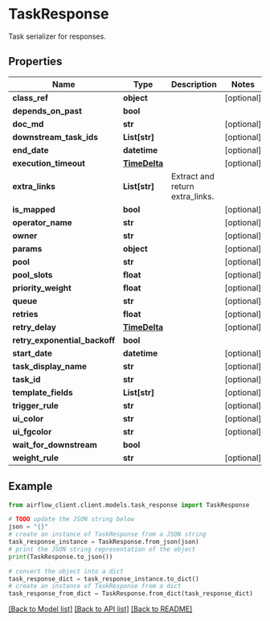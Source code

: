 # TaskResponse

Task serializer for responses.

## Properties

Name | Type | Description | Notes
------------ | ------------- | ------------- | -------------
**class_ref** | **object** |  | [optional] 
**depends_on_past** | **bool** |  | 
**doc_md** | **str** |  | [optional] 
**downstream_task_ids** | **List[str]** |  | [optional] 
**end_date** | **datetime** |  | [optional] 
**execution_timeout** | [**TimeDelta**](TimeDelta.md) |  | [optional] 
**extra_links** | **List[str]** | Extract and return extra_links. | 
**is_mapped** | **bool** |  | [optional] 
**operator_name** | **str** |  | [optional] 
**owner** | **str** |  | [optional] 
**params** | **object** |  | [optional] 
**pool** | **str** |  | [optional] 
**pool_slots** | **float** |  | [optional] 
**priority_weight** | **float** |  | [optional] 
**queue** | **str** |  | [optional] 
**retries** | **float** |  | [optional] 
**retry_delay** | [**TimeDelta**](TimeDelta.md) |  | [optional] 
**retry_exponential_backoff** | **bool** |  | 
**start_date** | **datetime** |  | [optional] 
**task_display_name** | **str** |  | [optional] 
**task_id** | **str** |  | [optional] 
**template_fields** | **List[str]** |  | [optional] 
**trigger_rule** | **str** |  | [optional] 
**ui_color** | **str** |  | [optional] 
**ui_fgcolor** | **str** |  | [optional] 
**wait_for_downstream** | **bool** |  | 
**weight_rule** | **str** |  | [optional] 

## Example

```python
from airflow_client.client.models.task_response import TaskResponse

# TODO update the JSON string below
json = "{}"
# create an instance of TaskResponse from a JSON string
task_response_instance = TaskResponse.from_json(json)
# print the JSON string representation of the object
print(TaskResponse.to_json())

# convert the object into a dict
task_response_dict = task_response_instance.to_dict()
# create an instance of TaskResponse from a dict
task_response_from_dict = TaskResponse.from_dict(task_response_dict)
```
[[Back to Model list]](../README.md#documentation-for-models) [[Back to API list]](../README.md#documentation-for-api-endpoints) [[Back to README]](../README.md)


